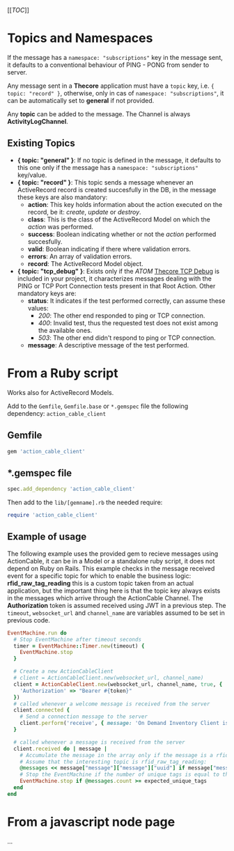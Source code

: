 [[_TOC_]]

# Topics and Namespaces

If the message has a `namespace: "subscriptions"` key in the message sent, it defaults to a conventional behaviour of PING - PONG from sender to server.

Any message sent in a **Thecore** application must have a `topic` key, i.e. `{ topic: "record" }`, otherwise, only in cas of `namespace: "subscriptions"`, it can be automatically set to **general** if not provided.

Any **topic** can be added to the message. The Channel is always **ActivityLogChannel**.

## Existing Topics

- **{ topic: "general" }**: If no topic is defined in the message, it defaults to this one only if the message has a `namespace: "subscriptions"` key/value.
- **{ topic: "record" }**: This topic sends a message whenever an ActiveRecord record is created succesfully in the DB, in the message these keys are also mandatory:
  - **action**: This key holds information about the action executed on the record, be it: *create*, *update* or *destroy*.
  - **class**: This is the class of the ActiveRecord Model on which the *action* was performed.
  - **success**: Boolean indicating whether or not the *action* performed succesfully.
  - **valid**: Boolean indicating if there where validation errors.
  - **errors**: An array of validation errors.
  - **record**: The ActiveRecord Model object.
- **{ topic: "tcp_debug" }**: Exists only if the _ATOM_ [Thecore TCP Debug](https://github.com/gabrieletassoni/thecore_tcp_debug) is included in your project, it characterizes messages dealing with the PING or TCP Port Connection tests present in that Root Action. Other mandatory keys are:
  - **status**: It indicates if the test performed correctly, can assume these values:
    - *200*: The other end responded to ping or TCP connection.
    - *400*: Invalid test, thus the requested test does not exist among the available ones.
    - *503*: The other end didn't respond to ping or TCP connection.
  - **message**: A descriptive message of the test performed.

# From a Ruby script

Works also for ActiveRecord Models.

Add to the `Gemfile`, `Gemfile.base` or `*.gemspec` file the following dependency: `action_cable_client`

## Gemfile

```ruby
gem 'action_cable_client'
```

## *.gemspec file

```ruby
spec.add_dependency 'action_cable_client'
```

Then add to the `lib/[gemname].rb` the needed require:

```ruby
require 'action_cable_client'
```

## Example of usage

The following example uses the provided gem to recieve messages using ActionCable, it can be in a Model or a standalone ruby script, it does not depend on Ruby on Rails.
This example checks in the message received event for a specific topic for which to enable the business logic: **rfid_raw_tag_reading** this is a custom topic taken from an actual application, but the important thing here is that the topic key always exists in the messages which arrive through the ActionCable Channel.
The **Authorization** token is assumed received using JWT in a previous step.
The `timeout`, `websocket_url` and `channel_name` are variables assumed to be set in previous code.

```ruby
EventMachine.run do
  # Stop EventMachine after timeout seconds
  timer = EventMachine::Timer.new(timeout) { 
    EventMachine.stop 
  }

  # Create a new ActionCableClient
  # client = ActionCableClient.new(websocket_url, channel_name)
  client = ActionCableClient.new(websocket_url, channel_name, true, { 
    'Authorization' => "Bearer #{token}" 
  })
  # called whenever a welcome message is received from the server
  client.connected { 
    # Send a connection message to the server
    client.perform('receive', { message: 'On Demand Inventory Client is connected', topic: "home", namespace: "subscriptions" }) 
  }

  # called whenever a message is received from the server
  client.received do | message |
    # Accumulate the message in the array only if the message is a rfid_raw_tag_reading and the tag matches the regex and the rssi is greater than the threshold and the tag is not already present in the array and the number of unique tags is less than the expected number of unique tags and the interface is still in on_demand_inventory mode
    # Assume that the interesting topic is rfid_raw_tag_reading:
    @messages << message["message"]["message"]["uuid"] if message["message"]["topic"] == "rfid_raw_tag_reading"
    # Stop the EventMachine if the number of unique tags is equal to the expected number of unique tags
    EventMachine.stop if @messages.count >= expected_unique_tags
  end
end
```

# From a javascript node page

...